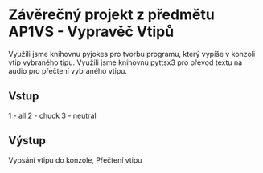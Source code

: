 # Závěrečný projekt z předmětu AP1VS - Vypravěč Vtipů
Využili jsme knihovnu pyjokes pro tvorbu programu, který vypíše v konzoli vtip vybraného tipu. Využili jsme knihovnu pyttsx3 pro převod textu na audio pro přečtení vybraného vtipu.

## Vstup

1 - all
2 - chuck
3 - neutral

## Výstup
Vypsání vtipu do konzole,
Přečtení vtipu
